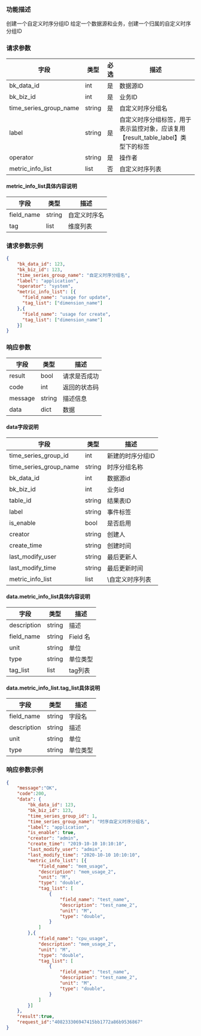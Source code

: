 

### 功能描述

创建一个自定义时序分组ID
给定一个数据源和业务，创建一个归属的自定义时序分组ID


### 请求参数

| 字段           | 类型   | 必选 | 描述        |
| -------------- | ------ | ---- | ----------- |
| bk_data_id  | int | 是   | 数据源ID |
| bk_biz_id | int | 是 | 业务ID |
| time_series_group_name | string | 是 | 自定义时序分组名 |
| label | string | 是 | 自定义时序分组标签，用于表示监控对象，应该复用【result_table_label】类型下的标签 |
| operator | string | 是 | 操作者 |
| metric_info_list | list | 否 | 自定义时序列表 |

#### metric_info_list具体内容说明

| 字段                | 类型   | 描述     |
| ------------------- | ------ | -------- |
| field_name | string | 自定义时序名 |
| tag | list | 维度列表 |

### 请求参数示例

```json
{
	"bk_data_id": 123,
	"bk_biz_id": 123,
	"time_series_group_name": "自定义时序分组名",
	"label": "application",
	"operator": "system",
	"metric_info_list": [{
	  "field_name": "usage for update",
	  "tag_list": ["dimension_name"]
    },{
	  "field_name": "usage for create",
	  "tag_list": ["dimension_name"]
	}]
}
```

### 响应参数

| 字段    | 类型   | 描述         |
| ------- | ------ | ------------ |
| result  | bool   | 请求是否成功 |
| code    | int    | 返回的状态码 |
| message | string | 描述信息     |
| data    | dict   | 数据         |

#### data字段说明

| 字段                | 类型   | 描述     |
| ------------------- | ------ | -------- |
| time_series_group_id | int | 新建的时序分组ID  |
| time_series_group_name | string | 时序分组名称 |
| bk_data_id | int | 数据源id |
| bk_biz_id | int | 业务id |
| table_id | string | 结果表ID |
| label | string | 事件标签 |
| is_enable | bool | 是否启用 |
| creator | string | 创建人 |
| create_time | string | 创建时间 |
| last_modify_user | string | 最后更新人 |
| last_modify_time | string | 最后更新时间 |
| metric_info_list | list | \自定义时序列表 |

#### data.metric_info_list具体内容说明

| 字段        | 类型   | 描述     |
| ----------- | ------ | -------- |
| description | string | 描述     |
| field_name  | string | Field 名 |
| unit        | string | 单位     |
| type        | string | 单位类型 |
| tag_list    | list   | tag列表  |

#### data.metric_info_list.tag_list具体说明

| 字段        | 类型   | 描述     |
| ----------- | ------ | -------- |
| field_name  | string | 字段名   |
| description | string | 描述     |
| unit        | string | 单位     |
| type        | string | 单位类型 |

### 响应参数示例

```json
{
    "message":"OK",
    "code":200,
    "data": {
    	"bk_data_id": 123,
    	"bk_biz_id": 123,
        "time_series_group_id": 1,
    	"time_series_group_name": "时序自定义时序分组名",
    	"label": "application",
    	"is_enable": true,
    	"creator": "admin",
    	"create_time": "2019-10-10 10:10:10",
    	"last_modify_user": "admin",
    	"last_modify_time": "2020-10-10 10:10:10",
    	"metric_info_list": [{
            "field_name": "mem_usage",
            "description": "mem_usage_2",
            "unit": "M",
            "type": "double",
            "tag_list": [
                {
                    "field_name": "test_name",
                    "description": "test_name_2",
                    "unit": "M",
                    "type": "double",
                }
            ]
        },{
            "field_name": "cpu_usage",
            "description": "mem_usage_2",
            "unit": "M",
            "type": "double",
            "tag_list": [
                {
                    "field_name": "test_name",
                    "description": "test_name_2",
                    "unit": "M",
                    "type": "double",
                }
            ]
        }]
    },
    "result":true,
    "request_id":"408233306947415bb1772a86b9536867"
}
```
